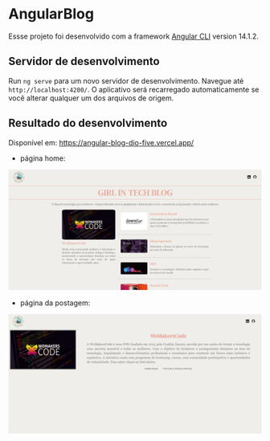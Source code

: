 # AngularBlog

Essse projeto foi desenvolvido com a framework [Angular CLI](https://github.com/angular/angular-cli) version 14.1.2.

## Servidor de desenvolvimento

Run `ng serve` para um novo servidor de desenvolvimento. Navegue até `http://localhost:4200/`. O aplicativo será recarregado automaticamente se você alterar qualquer um dos arquivos de origem.

## Resultado do desenvolvimento

Disponível em: https://angular-blog-dio-five.vercel.app/

- página home:

<img src="src/assets/home-main.png">

- página da postagem:

<img src="src/assets/page-postagem.png">
